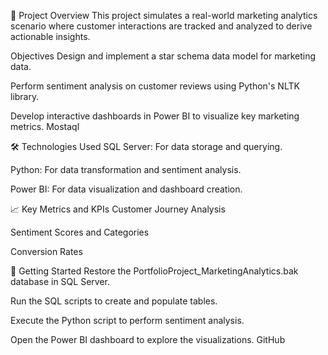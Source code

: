 🧠 Project Overview
This project simulates a real-world marketing analytics scenario where customer interactions are tracked and analyzed to derive actionable insights.

Objectives
Design and implement a star schema data model for marketing data.

Perform sentiment analysis on customer reviews using Python's NLTK library.

Develop interactive dashboards in Power BI to visualize key marketing metrics.
Mostaql

🛠️ Technologies Used
SQL Server: For data storage and querying.

Python: For data transformation and sentiment analysis.

Power BI: For data visualization and dashboard creation.

📈 Key Metrics and KPIs
Customer Journey Analysis

Sentiment Scores and Categories

Conversion Rates


🚀 Getting Started
Restore the PortfolioProject_MarketingAnalytics.bak database in SQL Server.

Run the SQL scripts  to create and populate tables.

Execute the Python script  to perform sentiment analysis.

Open the Power BI dashboard  to explore the visualizations.
GitHub

